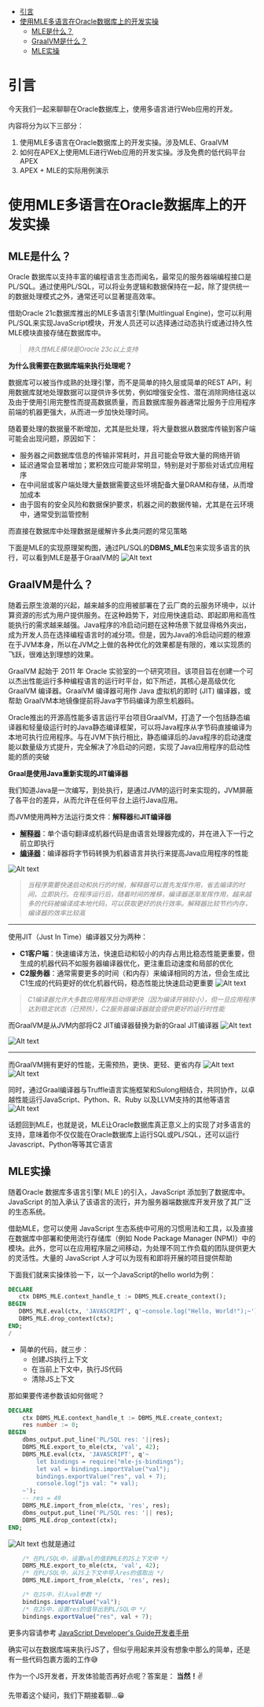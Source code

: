 - [引言](#引言)
- [使用MLE多语言在Oracle数据库上的开发实操](#使用mle多语言在oracle数据库上的开发实操)
  - [MLE是什么？](#mle是什么)
  - [GraalVM是什么？](#graalvm是什么)
  - [MLE实操](#mle实操)

# 引言

今天我们一起来聊聊在Oracle数据库上，使用多语言进行Web应用的开发。

内容将分为以下三部分：

1. 使用MLE多语言在Oracle数据库上的开发实操。涉及MLE、GraalVM
2. 如何在APEX上使用MLE进行Web应用的开发实操。涉及免费的低代码平台APEX
3. APEX + MLE的实际用例演示

# 使用MLE多语言在Oracle数据库上的开发实操

## MLE是什么？

Oracle 数据库以支持丰富的编程语言生态而闻名，最常见的服务器端编程接口是PL/SQL。通过使用PL/SQL，可以将业务逻辑和数据保持在一起，除了提供统一的数据处理模式之外，通常还可以显著提高效率。

借助Oracle 21c数据库推出的MLE多语言引擎(Multlingual Engine)，您可以利用PL/SQL来实现JavaScript模块，开发人员还可以选择通过动态执行或通过持久性MLE模块直接存储在数据库中。

> <span style="color:grey;font-size:small;">*持久性MLE模块是Oracle 23c以上支持*</span>

**为什么我需要在数据库端来执行处理呢？**

数据库可以被当作成熟的处理引擎，而不是简单的持久层或简单的REST API，利用数据库就地处理数据可以提供许多优势，例如增强安全性、潜在消除网络往返以及由于使用引用完整性而提高数据质量，而且数据库服务器通常比服务于应用程序前端的机器更强大，从而进一步加快处理时间。

随着要处理的数据量不断增加，尤其是批处理，将大量数据从数据库传输到客户端可能会出现问题，原因如下：

- 服务器之间数据库信息的传输非常耗时，并且可能会导致大量的网络开销
- 延迟通常会显著增加；累积效应可能非常明显，特别是对于那些对话式应用程序
- 在中间层或客户端处理大量数据需要这些环境配备大量DRAM和存储，从而增加成本
- 由于固有的安全风险和数据保护要求，机器之间的数据传输，尤其是在云环境中，通常受到监管控制

而直接在数据库中处理数据是缓解许多此类问题的常见策略

下面是MLE的实现原理架构图，通过PL/SQL的**DBMS_MLE**包来实现多语言的执行，可以看到MLE是基于GraalVM的
![Alt text](images/image_01.png)

## GraalVM是什么？

随着云原生浪潮的兴起，越来越多的应用被部署在了云厂商的云服务环境中，以计算资源的形式为用户提供服务。在这种趋势下，对应⽤快速启动、即起即⽤和⾼性能执⾏的需求越来越强。Java程序的冷启动问题在这种场景下就显得格外突出，成为开发人员在选择编程语言时的减分项。但是，因为Java的冷启动问题的根源在于JVM本身，所以在JVM之上做的各种优化的效果都是有限的，难以实现质的飞跃，很难达到理想的效果。

GraalVM 起始于 2011 年 Oracle 实验室的一个研究项目。该项目旨在创建一个可以杰出性能运行多种编程语言的运行时平台，如下所述，其核心是高级优化 GraalVM 编译器。GraalVM 编译器可用作 Java 虚拟机的即时 (JIT) 编译器，或帮助 GraalVM本地镜像提前将Java字节码编译为原生机器码。

Oracle推出的开源高性能多语言运行平台项目GraalVM，打造了一个包括静态编译器和轻量级运行时的Java静态编译框架，可以将Java程序从字节码直接编译为本地可执行应用程序。与在JVM下执行相比，静态编译后的Java程序的启动速度能以数量级方式提升，完全解决了冷启动的问题，实现了Java应用程序的启动性能的质的突破

**Graal是使用Java重新实现的JIT编译器**

我们知道Java是一次编写，到处执行，是通过JVM的运行时来实现的，JVM屏蔽了各平台的差异，从而允许在任何平台上运行Java应用。

而JVM使用两种方法运行类文件：**解释器**和**JIT编译器**

- <strong style="text-decoration: underline;">解释器</strong>：单个语句翻译成机器代码是由语言处理器完成的，并在进入下一行之前立即执行
- <strong style="text-decoration: underline;">编译器</strong>：编译器将字节码转换为机器语言并执行来提高Java应用程序的性能

![Alt text](images/image-2.png)

> <span style="color:grey;font-size:small;">*当程序需要快速启动和执行的时候，解释器可以首先发挥作用，省去编译的时间，立即执行。在程序运行后，随着时间的推移，编译器逐渐发挥作用，越来越多的代码被编译成本地代码，可以获取更好的执行效率。解释器比较节约内存，编译器的效率比较高*</span>

---

使用JIT（Just In Time）编译器又分为两种：

- **C1客户端**：快速编译方法，快速启动和较小的内存占用比稳态性能更重要，但生成的机器代码不如服务器编译器优化，更注重启动速度和局部的优化
- **C2服务器**：通常需要更多的时间（和内存）来编译相同的方法，但会生成比C1生成的代码更好的优化机器代码，稳态性能比快速启动更重要
  ![Alt text](images/image.png)

> <span style="color:grey;font-size:small;">*C1编译器允许大多数应用程序启动得更快（因为编译开销较小），但一旦应用程序达到稳定状态（已预热），C2服务器编译器就会提供更好的运行时性能*</span>

而GraalVM是从JVM内部将C2 JIT编译器替换为新的Graal JIT编译器
![Alt text](images/image-03.png)

![Alt text](images/image-04.png)

---

而GraalVM拥有更好的性能，无需预热，更快、更轻、更省内存
![Alt text](images/image-07.png)
![Alt text](images/image-06.png)

同时，通过Graal编译器与Truffle语言实施框架和Sulong相结合，共同协作，以卓越性能运行JavaScript、Python、R、Ruby 以及LLVM支持的其他等语言
![Alt text](images/image-05.png)

话题回到MLE，也就是说，MLE让Oracle数据库真正意义上的实现了对多语言的支持，意味着你不仅仅能在Oracle数据库上运行SQL或PL/SQL，还可以运行Javascript、Python等等其它语言

## MLE实操

随着Oracle 数据库多语言引擎( MLE )的引入，JavaScript 添加到了数据库中。JavaScript 的加入承认了该语言的流行，并为服务器端数据库开发开放了其广泛的生态系统。

借助MLE，您可以使用 JavaScript 生态系统中可用的习惯用法和工具，以及直接在数据库中部署和使用流行存储库（例如 Node Package Manager (NPM)）中的模块。此外，您可以在应用程序层之间移动，为处理不同工作负载的团队提供更大的灵活性。大量的 JavaScript 人才可以为现有和即将开展的项目提供帮助

下面我们就来实操体验一下，以一个JavaScript的hello world为例：

```sql
DECLARE
   ctx DBMS_MLE.context_handle_t := DBMS_MLE.create_context();
BEGIN
   DBMS_MLE.eval(ctx, 'JAVASCRIPT', q'~console.log("Hello, World!");~');
   DBMS_MLE.drop_context(ctx);
END;
/
```

+ 简单的代码，就三步：
  - 创建JS执行上下文
  - 在当前上下文中，执行JS代码
  - 清除JS上下文

那如果要传递参数该如何做呢？

```sql
DECLARE
    ctx DBMS_MLE.context_handle_t := DBMS_MLE.create_context;
    res number := 0;
BEGIN
    dbms_output.put_line('PL/SQL res: '||res);
    DBMS_MLE.export_to_mle(ctx, 'val', 42);
    DBMS_MLE.eval(ctx, 'JAVASCRIPT', q'~
        let bindings = require("mle-js-bindings");
        let val = bindings.importValue("val");
        bindings.exportValue("res", val + 7);
        console.log("js val: "+ val);
    ~');
    -- res = 49
    DBMS_MLE.import_from_mle(ctx, 'res', res);
    dbms_output.put_line('PL/SQL res: '|| res);
    DBMS_MLE.drop_context(ctx);
END;
```

![Alt text](images/05.png)
也就是通过

```sql
    /* 在PL/SQL中，设置val的值到MLE的JS上下文中 */
    DBMS_MLE.export_to_mle(ctx, 'val', 42);
    /* 在PL/SQL中，从JS上下文中导入res的值取出 */
    DBMS_MLE.import_from_mle(ctx, 'res', res);   
```

```js
    /* 在JS中，引入val参数 */
    bindings.importValue("val");
    /* 在JS中，设置res的值导出到PL/SQL中 */
    bindings.exportValue("res", val + 7);
```

更多内容请参考 [JavaScript Developer&#39;s Guide开发者手册](https://docs.oracle.com/en/database/oracle/oracle-database/23/mlejs/index.html)

确实可以在数据库端来执行JS了，但似乎用起来并没有想象中那么的简单，还是有一些代码包裹方面的工作😅

作为一个JS开发者，开发体验能否再好点呢？答案是： <strong>当然！</strong>✌️

先带着这个疑问，我们下期接着聊...😁

<style>
tr:nth-child(even) {
  background-color: #f6f8fa;
}
td{
    min-width: 110px;
}

</style>
